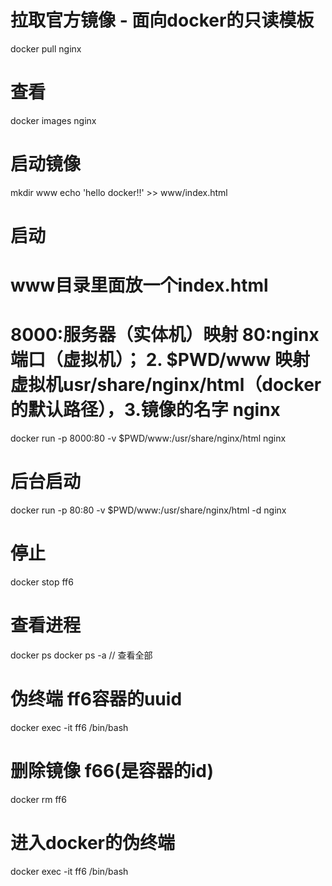 # 拉取官方镜像 - 面向docker的只读模板
docker pull nginx
# 查看
docker images nginx
# 启动镜像
mkdir www
echo 'hello docker!!' >> www/index.html
# 启动
# www目录里面放一个index.html
# 8000:服务器（实体机）映射 80:nginx端口（虚拟机）；  2. $PWD/www 映射 虚拟机usr/share/nginx/html（docker的默认路径），3.镜像的名字 nginx
docker run -p 8000:80 -v $PWD/www:/usr/share/nginx/html nginx
# 后台启动
docker run -p 80:80 -v $PWD/www:/usr/share/nginx/html -d nginx
# 停止
docker stop ff6
# 查看进程
docker ps
docker ps -a // 查看全部
# 伪终端 ff6容器的uuid
docker exec -it ff6 /bin/bash
# 删除镜像  f66(是容器的id)
docker rm ff6

# 进入docker的伪终端 
docker exec -it ff6 /bin/bash



